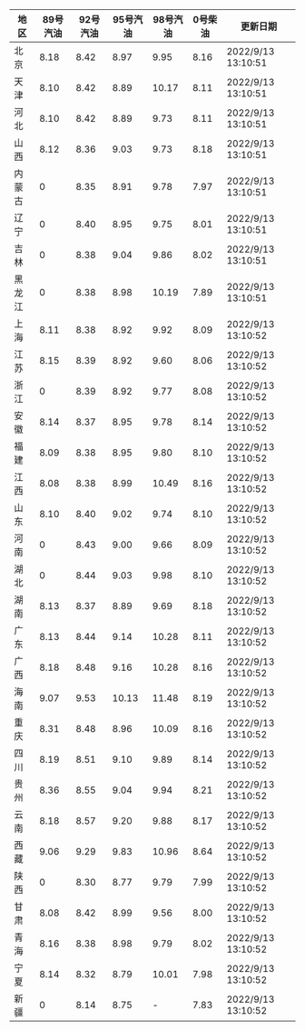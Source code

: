 | 地区 | 89号汽油 | 92号汽油 | 95号汽油 | 98号汽油 | 0号柴油 | 更新日期 |
| --- | --- | --- | --- | --- | --- | --- |
| 北京 | 8.18 | 8.42 | 8.97 | 9.95 | 8.16 | 2022/9/13 13:10:51 |
| 天津 | 8.10 | 8.42 | 8.89 | 10.17 | 8.11 | 2022/9/13 13:10:51 |
| 河北 | 8.10 | 8.42 | 8.89 | 9.73 | 8.11 | 2022/9/13 13:10:51 |
| 山西 | 8.12 | 8.36 | 9.03 | 9.73 | 8.18 | 2022/9/13 13:10:51 |
| 内蒙古 | 0 | 8.35 | 8.91 | 9.78 | 7.97 | 2022/9/13 13:10:51 |
| 辽宁 | 0 | 8.40 | 8.95 | 9.75 | 8.01 | 2022/9/13 13:10:51 |
| 吉林 | 0 | 8.38 | 9.04 | 9.86 | 8.02 | 2022/9/13 13:10:51 |
| 黑龙江 | 0 | 8.38 | 8.98 | 10.19 | 7.89 | 2022/9/13 13:10:51 |
| 上海 | 8.11 | 8.38 | 8.92 | 9.92 | 8.09 | 2022/9/13 13:10:52 |
| 江苏 | 8.15 | 8.39 | 8.92 | 9.60 | 8.06 | 2022/9/13 13:10:52 |
| 浙江 | 0 | 8.39 | 8.92 | 9.77 | 8.08 | 2022/9/13 13:10:52 |
| 安徽 | 8.14 | 8.37 | 8.95 | 9.78 | 8.14 | 2022/9/13 13:10:52 |
| 福建 | 8.09 | 8.38 | 8.95 | 9.80 | 8.10 | 2022/9/13 13:10:52 |
| 江西 | 8.08 | 8.38 | 8.99 | 10.49 | 8.16 | 2022/9/13 13:10:52 |
| 山东 | 8.10 | 8.40 | 9.02 | 9.74 | 8.10 | 2022/9/13 13:10:52 |
| 河南 | 0 | 8.43 | 9.00 | 9.66 | 8.09 | 2022/9/13 13:10:52 |
| 湖北 | 0 | 8.44 | 9.03 | 9.98 | 8.10 | 2022/9/13 13:10:52 |
| 湖南 | 8.13 | 8.37 | 8.89 | 9.69 | 8.18 | 2022/9/13 13:10:52 |
| 广东 | 8.13 | 8.44 | 9.14 | 10.28 | 8.11 | 2022/9/13 13:10:52 |
| 广西 | 8.18 | 8.48 | 9.16 | 10.28 | 8.16 | 2022/9/13 13:10:52 |
| 海南 | 9.07 | 9.53 | 10.13 | 11.48 | 8.19 | 2022/9/13 13:10:52 |
| 重庆 | 8.31 | 8.48 | 8.96 | 10.09 | 8.16 | 2022/9/13 13:10:52 |
| 四川 | 8.19 | 8.51 | 9.10 | 9.89 | 8.14 | 2022/9/13 13:10:52 |
| 贵州 | 8.36 | 8.55 | 9.04 | 9.94 | 8.21 | 2022/9/13 13:10:52 |
| 云南 | 8.18 | 8.57 | 9.20 | 9.88 | 8.17 | 2022/9/13 13:10:52 |
| 西藏 | 9.06 | 9.29 | 9.83 | 10.96 | 8.64 | 2022/9/13 13:10:52 |
| 陕西 | 0 | 8.30 | 8.77 | 9.79 | 7.99 | 2022/9/13 13:10:52 |
| 甘肃 | 8.08 | 8.42 | 8.99 | 9.56 | 8.00 | 2022/9/13 13:10:52 |
| 青海 | 8.16 | 8.38 | 8.98 | 9.79 | 8.02 | 2022/9/13 13:10:52 |
| 宁夏 | 8.14 | 8.32 | 8.79 | 10.01 | 7.98 | 2022/9/13 13:10:52 |
| 新疆 | 0 | 8.14 | 8.75 | - | 7.83 | 2022/9/13 13:10:52 |
